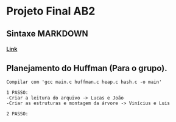 # Projeto Final AB2

## Sintaxe MARKDOWN

#### [Link](https://support.zendesk.com/hc/pt-br/articles/203691016-Formata%C3%A7%C3%A3o-de-texto-com-Markdown)

## Planejamento do Huffman (Para o grupo).
    Compilar com 'gcc main.c huffman.c heap.c hash.c -o main'

	1 PASSO:
	-Criar a leitura do arquivo -> Lucas e João
	-Criar as estruturas e montagem da árvore -> Vinícius e Luis

	2 PASSO:
